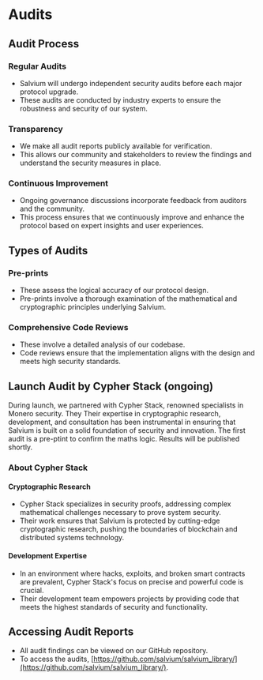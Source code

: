 # Audits

## Audit Process

### Regular Audits
* Salvium will undergo independent security audits before each major protocol upgrade.
* These audits are conducted by industry experts to ensure the robustness and security of our system.

### Transparency
* We make all audit reports publicly available for verification.
* This allows our community and stakeholders to review the findings and understand the security measures in place.

### Continuous Improvement
* Ongoing governance discussions incorporate feedback from auditors and the community.
* This process ensures that we continuously improve and enhance the protocol based on expert insights and user experiences.

## Types of Audits

### Pre-prints
* These assess the logical accuracy of our protocol design.
* Pre-prints involve a thorough examination of the mathematical and cryptographic principles underlying Salvium.

### Comprehensive Code Reviews
* These involve a detailed analysis of our codebase.
* Code reviews ensure that the implementation aligns with the design and meets high security standards.

## Launch Audit by Cypher Stack (ongoing)

During launch, we partnered with Cypher Stack, renowned specialists in Monero security. They Their expertise in cryptographic research, development, and consultation has been instrumental in ensuring that Salvium is built on a solid foundation of security and innovation. The first audit is a pre-ptint to confirm the maths logic. Results will be published shortly.

### About Cypher Stack

#### Cryptographic Research
* Cypher Stack specializes in security proofs, addressing complex mathematical challenges necessary to prove system security.
* Their work ensures that Salvium is protected by cutting-edge cryptographic research, pushing the boundaries of blockchain and distributed systems technology.

#### Development Expertise
* In an environment where hacks, exploits, and broken smart contracts are prevalent, Cypher Stack's focus on precise and powerful code is crucial.
* Their development team empowers projects by providing code that meets the highest standards of security and functionality.

## Accessing Audit Reports

* All audit findings can be viewed on our GitHub repository.
* To access the audits, [https://github.com/salvium/salvium_library/](https://github.com/salvium/salvium_library/).
